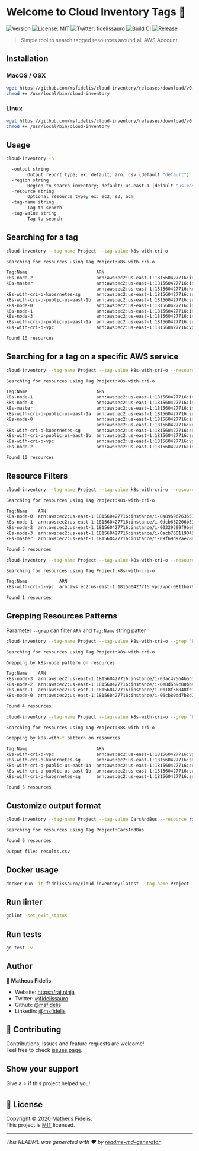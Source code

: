 <h1 align="left">Welcome to Cloud Inventory Tags 👋</h1>
<p>
  <img alt="Version" src="https://img.shields.io/badge/version-v0.0.6-blue.svg?cacheSeconds=2592000" />
  <a href="LICENSE " target="_blank">
    <img alt="License: MIT" src="https://img.shields.io/badge/License-MIT-yellow.svg" />
  </a>
  <a href="https://twitter.com/fidelissauro" target="_blank">
    <img alt="Twitter: fidelissauro" src="https://img.shields.io/twitter/follow/fidelissauro.svg?style=social" />
  </a>
  <a href="/" target="_blank">
    <img alt="Build CI" src="https://github.com/msfidelis/cloud-inventory/workflows/cloud-inventory%20ci/badge.svg" />
  </a>  
  <a href="/" target="_blank">
    <img alt="Release" src="https://github.com/msfidelis/cloud-inventory/workflows/release%20packages/badge.svg" />
  </a>
</p>

> Simple tool to search tagged resources around all AWS Account

## Installation

### MacOS / OSX

```bash
wget https://github.com/msfidelis/cloud-inventory/releases/download/v0.0.6/cloud-inventory_0.0.6_darwin_amd64 -O /usr/local/bin/cloud-inventory
chmod +x /usr/local/bin/cloud-inventory
```

### Linux 

```bash
wget https://github.com/msfidelis/cloud-inventory/releases/download/v0.0.6/cloud-inventory_0.0.6_linux_amd64 -O /usr/local/bin/cloud-inventory
chmod +x /usr/local/bin/cloud-inventory
```

## Usage

```sh
cloud-inventory -h

  -output string
    	Output report type; ex: default, arn, csv (default "default")
  -region string
    	Region to search inventory; default: us-east-1 (default "us-east-1")
  -resource string
    	Optional resource type; ex: ec2, s3, acm
  -tag-name string
    	Tag to search
  -tag-value string
    	Tag to search
```

## Searching for a tag

```sh
cloud-inventory --tag-name Project --tag-value k8s-with-cri-o

Searching for resources using Tag Project:k8s-with-cri-o

Tag:Name                          ARN                                                                     Region     Service
k8s-node-2                        arn:aws:ec2:us-east-1:181560427716:instance/i-00329399f9be9057d         us-east-1  ec2
k8s-master                        arn:aws:ec2:us-east-1:181560427716:instance/i-09f69d92ae78e38a3         us-east-1  ec2
-                                 arn:aws:ec2:us-east-1:181560427716:key-pair/key-0e42ce8f71614c2b0       us-east-1  ec2
k8s-with-cri-o-kubernetes-sg      arn:aws:ec2:us-east-1:181560427716:security-group/sg-00cf6191cf7ab9fd5  us-east-1  ec2
k8s-with-cri-o-public-us-east-1b  arn:aws:ec2:us-east-1:181560427716:subnet/subnet-00e56eae76e947407      us-east-1  ec2
k8s-node-0                        arn:aws:ec2:us-east-1:181560427716:instance/i-0a896967635519624         us-east-1  ec2
k8s-node-1                        arn:aws:ec2:us-east-1:181560427716:instance/i-0dcb632206b511ab1         us-east-1  ec2
k8s-node-3                        arn:aws:ec2:us-east-1:181560427716:instance/i-0acb760119048a1b8         us-east-1  ec2
k8s-with-cri-o-public-us-east-1a  arn:aws:ec2:us-east-1:181560427716:subnet/subnet-0d4a1826dc74940af      us-east-1  ec2
k8s-with-cri-o-vpc                arn:aws:ec2:us-east-1:181560427716:vpc/vpc-0811ba78ad39174e2            us-east-1  ec2

Found 10 resources
```


## Searching for a tag on a specific AWS service

```sh
cloud-inventory --tag-name Project --tag-value k8s-with-cri-o --resource ec2

Searching for resources using Tag Project:k8s-with-cri-o

Tag:Name                          ARN                                                                     Region     Service
k8s-node-1                        arn:aws:ec2:us-east-1:181560427716:instance/i-0dcb632206b511ab1         us-east-1  ec2
k8s-node-3                        arn:aws:ec2:us-east-1:181560427716:instance/i-0acb760119048a1b8         us-east-1  ec2
k8s-master                        arn:aws:ec2:us-east-1:181560427716:instance/i-09f69d92ae78e38a3         us-east-1  ec2
k8s-with-cri-o-public-us-east-1a  arn:aws:ec2:us-east-1:181560427716:subnet/subnet-0d4a1826dc74940af      us-east-1  ec2
k8s-node-0                        arn:aws:ec2:us-east-1:181560427716:instance/i-0a896967635519624         us-east-1  ec2
-                                 arn:aws:ec2:us-east-1:181560427716:key-pair/key-0e42ce8f71614c2b0       us-east-1  ec2
k8s-with-cri-o-kubernetes-sg      arn:aws:ec2:us-east-1:181560427716:security-group/sg-00cf6191cf7ab9fd5  us-east-1  ec2
k8s-with-cri-o-public-us-east-1b  arn:aws:ec2:us-east-1:181560427716:subnet/subnet-00e56eae76e947407      us-east-1  ec2
k8s-with-cri-o-vpc                arn:aws:ec2:us-east-1:181560427716:vpc/vpc-0811ba78ad39174e2            us-east-1  ec2
k8s-node-2                        arn:aws:ec2:us-east-1:181560427716:instance/i-00329399f9be9057d         us-east-1  ec2

Found 10 resources
```

## Resource Filters

```sh
cloud-inventory --tag-name Project --tag-value k8s-with-cri-o --resource ec2:instance

Searching for resources using Tag Project:k8s-with-cri-o

Tag:Name    ARN                                                              Region     Service
k8s-node-0  arn:aws:ec2:us-east-1:181560427716:instance/i-0a896967635519624  us-east-1  ec2
k8s-node-1  arn:aws:ec2:us-east-1:181560427716:instance/i-0dcb632206b511ab1  us-east-1  ec2
k8s-node-2  arn:aws:ec2:us-east-1:181560427716:instance/i-00329399f9be9057d  us-east-1  ec2
k8s-node-3  arn:aws:ec2:us-east-1:181560427716:instance/i-0acb760119048a1b8  us-east-1  ec2
k8s-master  arn:aws:ec2:us-east-1:181560427716:instance/i-09f69d92ae78e38a3  us-east-1  ec2

Found 5 resources
```

```sh
cloud-inventory --tag-name Project --tag-value k8s-with-cri-o --resource ec2:vpc

Searching for resources using Tag Project:k8s-with-cri-o

Tag:Name            ARN                                                           Region     Service
k8s-with-cri-o-vpc  arn:aws:ec2:us-east-1:181560427716:vpc/vpc-0811ba78ad39174e2  us-east-1  ec2

Found 1 resources
```

## Grepping Resources Patterns

Parameter `--grep` can filter `ARN` and `Tag:Name` string patter 

```sh 
cloud-inventory --tag-name Project --tag-value k8s-with-cri-o --grep "k8s-node"

Searching for resources using Tag Project:k8s-with-cri-o

Grepping by k8s-node pattern on resources

Tag:Name    ARN                                                              Region     Service
k8s-node-3  arn:aws:ec2:us-east-1:181560427716:instance/i-03ac47564b5cd5305  us-east-1  ec2
k8s-node-2  arn:aws:ec2:us-east-1:181560427716:instance/i-0e8d6b9c80bba16c4  us-east-1  ec2
k8s-node-1  arn:aws:ec2:us-east-1:181560427716:instance/i-0b18f56848fc957b7  us-east-1  ec2
k8s-node-0  arn:aws:ec2:us-east-1:181560427716:instance/i-06cb80dd7b8d2c7a3  us-east-1  ec2

Found 4 resources
```

```sh
cloud-inventory --tag-name Project --tag-value k8s-with-cri-o --grep "k8s-with-*"

Searching for resources using Tag Project:k8s-with-cri-o

Grepping by k8s-with-* pattern on resources

Tag:Name                          ARN                                                                     Region     Service
k8s-with-cri-o-vpc                arn:aws:ec2:us-east-1:181560427716:vpc/vpc-0b1aec96130d6a672            us-east-1  ec2
k8s-with-cri-o-kubernetes-sg      arn:aws:ec2:us-east-1:181560427716:security-group/sg-0fdd9aac57dc3b190  us-east-1  ec2
k8s-with-cri-o-public-us-east-1a  arn:aws:ec2:us-east-1:181560427716:subnet/subnet-0a750924d23dbc6b0      us-east-1  ec2
k8s-with-cri-o-public-us-east-1b  arn:aws:ec2:us-east-1:181560427716:subnet/subnet-0f11a62247f22d2db      us-east-1  ec2
k8s-with-cri-o-kubernetes-sg      arn:aws:ec2:us-east-1:181560427716:security-group/sg-061c28ddc1ae6144a  us-east-1  ec2

Found 5 resources
```

## Customize output format 

```sh
cloud-inventory --tag-name Project --tag-value CarsAndBus --resource rds --output csv

Searching for resources using Tag Project:CarsAndBus

Found 6 resources

Output file: results.csv
```

## Docker usage

```sh
docker run -it fidelissauro/cloud-inventory:latest --tag-name Project --tag-value CarsAndBus
```

## Run linter

```sh
golint -set_exit_status
```

## Run tests

```sh
go test -v 
```

## Author

👤 **Matheus Fidelis**

* Website: https://raj.ninja
* Twitter: [@fidelissauro](https://twitter.com/fidelissauro)
* Github: [@msfidelis](https://github.com/msfidelis)
* LinkedIn: [@msfidelis](https://linkedin.com/in/msfidelis)

## 🤝 Contributing

Contributions, issues and feature requests are welcome!<br />Feel free to check [issues page](/issues). 

## Show your support

Give a ⭐️ if this project helped you!

## 📝 License

Copyright © 2020 [Matheus Fidelis](https://github.com/msfidelis).<br />
This project is [MIT](LICENSE ) licensed.

***
_This README was generated with ❤️ by [readme-md-generator](https://github.com/kefranabg/readme-md-generator)_
